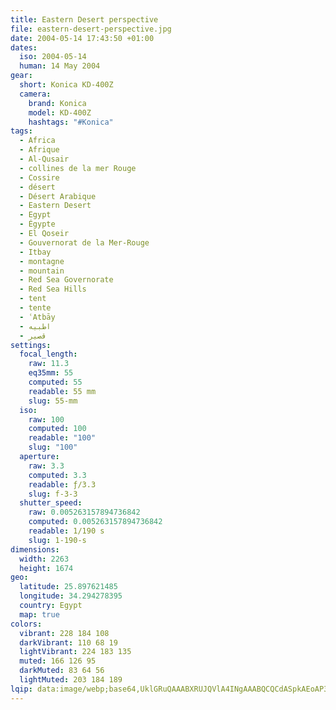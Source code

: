 ```yaml
---
title: Eastern Desert perspective
file: eastern-desert-perspective.jpg
date: 2004-05-14 17:43:50 +01:00
dates:
  iso: 2004-05-14
  human: 14 May 2004
gear:
  short: Konica KD-400Z
  camera:
    brand: Konica
    model: KD-400Z
    hashtags: "#Konica"
tags:
  - Africa
  - Afrique
  - Al-Qusair
  - collines de la mer Rouge
  - Cossire
  - désert
  - Désert Arabique
  - Eastern Desert
  - Egypt
  - Égypte
  - El Qoseir
  - Gouvernorat de la Mer-Rouge
  - Itbay
  - montagne
  - mountain
  - Red Sea Governorate
  - Red Sea Hills
  - tent
  - tente
  - ʿAtbāy
  - اطبيه
  - قصير‎
settings:
  focal_length:
    raw: 11.3
    eq35mm: 55
    computed: 55
    readable: 55 mm
    slug: 55-mm
  iso:
    raw: 100
    computed: 100
    readable: "100"
    slug: "100"
  aperture:
    raw: 3.3
    computed: 3.3
    readable: ƒ/3.3
    slug: f-3-3
  shutter_speed:
    raw: 0.005263157894736842
    computed: 0.005263157894736842
    readable: 1/190 s
    slug: 1-190-s
dimensions:
  width: 2263
  height: 1674
geo:
  latitude: 25.897621485
  longitude: 34.294278395
  country: Egypt
  map: true
colors:
  vibrant: 228 184 108
  darkVibrant: 110 68 19
  lightVibrant: 224 183 135
  muted: 166 126 95
  darkMuted: 83 64 56
  lightMuted: 203 184 189
lqip: data:image/webp;base64,UklGRuQAAABXRUJQVlA4INgAAABQCQCdASpkAEoAP3GsyVo0v6kqrrn5s/AuCWUDsB4YiBzsk1GiaxxC05HZJrEb7YFwRaZqgD1xsrY29XVrrzTXaadZYjTWg3hKQrkEjdZsdc/UAAD+5c7IInOu1IVbjYLuE3Ny4OvBe5l7kPH1WHJ3zijXFoDBeEHVdJ2wRGCZGoQp2EzJOYlb7BrHz5okP6PKvDrGShynlzTyACdo/XuO3P/w37MwP9C47qjJag8HbA3abuuO5Q3RulpbGG3+j6nLALVzt2GPKhUkc0lj7TzFy8BkyaYAAAA=
---
```



